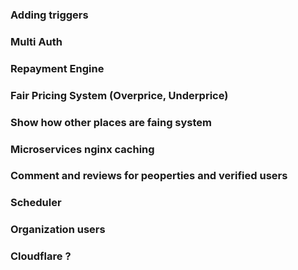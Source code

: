 ### Adding triggers 

### Multi Auth

### Repayment Engine

### Fair Pricing System (Overprice, Underprice)

### Show how other places are faing system

### Microservices nginx caching

### Comment and reviews for peoperties and verified users

### Scheduler

### Organization users

### Cloudflare ?